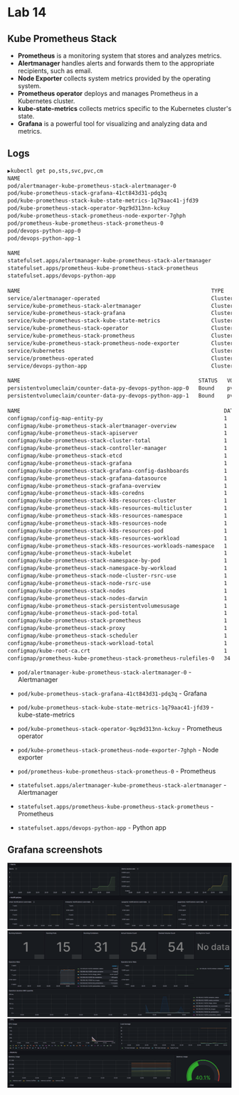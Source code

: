 # Lab 14
## Kube Prometheus Stack
* **Prometheus** is a monitoring system that stores and analyzes metrics.
* **Alertmanager** handles alerts and forwards them to the appropriate recipients, such as email.
* **Node Exporter** collects system metrics provided by the operating system.
* **Prometheus operator** deploys and manages Prometheus in a Kubernetes cluster.
* **kube-state-metrics** collects metrics specific to the Kubernetes cluster's state.
* **Grafana** is a powerful tool for visualizing and analyzing data and metrics.

## Logs
```bash
▶kubectl get po,sts,svc,pvc,cm
NAME                                                                   READY   STATUS    RESTARTS        AGE
pod/alertmanager-kube-prometheus-stack-alertmanager-0                  2/2     Running   0               2m49s
pod/kube-prometheus-stack-grafana-41ct843d31-pdq3q                     3/3     Running   0               3m1s
pod/kube-prometheus-stack-kube-state-metrics-1q79aac41-jfd39           1/1     Running   0               3m1s
pod/kube-prometheus-stack-operator-9qz9d313nn-kckuy                    1/1     Running   0               3m1s
pod/kube-prometheus-stack-prometheus-node-exporter-7ghph               1/1     Running   0               3m1s
pod/prometheus-kube-prometheus-stack-prometheus-0                      2/2     Running   0               2m49s
pod/devops-python-app-0                                                1/1     Running   1 (4h ago)      7h
pod/devops-python-app-1                                                1/1     Running   1 (4h ago)      7h

NAME                                                                      READY   AGE
statefulset.apps/alertmanager-kube-prometheus-stack-alertmanager          1/1     2m49s
statefulset.apps/prometheus-kube-prometheus-stack-prometheus              1/1     2m49s
statefulset.apps/devops-python-app                                        2/2     7h

NAME                                                            TYPE        CLUSTER-IP       EXTERNAL-IP   PORT(S)                      AGE
service/alertmanager-operated                                   ClusterIP   None             <none>        9093/TCP,9094/TCP,9094/UDP   2m49s
service/kube-prometheus-stack-alertmanager                      ClusterIP   10.102.65.61     <none>        9093/TCP,8080/TCP            3m1s
service/kube-prometheus-stack-grafana                           ClusterIP   10.108.243.56    <none>        80/TCP                       3m1s
service/kube-prometheus-stack-kube-state-metrics                ClusterIP   10.97.167.227    <none>        8080/TCP                     3m1s
service/kube-prometheus-stack-operator                          ClusterIP   10.109.145.218   <none>        443/TCP                      3m1s
service/kube-prometheus-stack-prometheus                        ClusterIP   10.98.123.233    <none>        9090/TCP,8080/TCP            3m1s
service/kube-prometheus-stack-prometheus-node-exporter          ClusterIP   10.107.177.164   <none>        9100/TCP                     3m1s
service/kubernetes                                              ClusterIP   10.96.0.1        <none>        443/TCP                      35d
service/prometheus-operated                                     ClusterIP   None             <none>        9090/TCP                     2m49s
service/devops-python-app                                       ClusterIP   10.106.70.126    <none>        8080/TCP                     7h

NAME                                                        STATUS   VOLUME                                     CAPACITY   ACCESS MODES   STORAGECLASS   AGE
persistentvolumeclaim/counter-data-py-devops-python-app-0   Bound    pvc-7a7d78a5-7826-43be-bc71-0947fd159882   10Mi       RWO            standard       7h
persistentvolumeclaim/counter-data-py-devops-python-app-1   Bound    pvc-ceaa9a5b-ab17-4403-aa2c-d358d8425cf0   10Mi       RWO            standard       7h

NAME                                                                DATA   AGE
configmap/config-map-entity-py                                      1      7d7h
configmap/kube-prometheus-stack-alertmanager-overview               1      3m1s
configmap/kube-prometheus-stack-apiserver                           1      3m1s
configmap/kube-prometheus-stack-cluster-total                       1      3m1s
configmap/kube-prometheus-stack-controller-manager                  1      3m1s
configmap/kube-prometheus-stack-etcd                                1      3m1s
configmap/kube-prometheus-stack-grafana                             1      3m1s
configmap/kube-prometheus-stack-grafana-config-dashboards           1      3m1s
configmap/kube-prometheus-stack-grafana-datasource                  1      3m1s
configmap/kube-prometheus-stack-grafana-overview                    1      3m1s
configmap/kube-prometheus-stack-k8s-coredns                         1      3m1s
configmap/kube-prometheus-stack-k8s-resources-cluster               1      3m1s
configmap/kube-prometheus-stack-k8s-resources-multicluster          1      3m1s
configmap/kube-prometheus-stack-k8s-resources-namespace             1      3m1s
configmap/kube-prometheus-stack-k8s-resources-node                  1      3m1s
configmap/kube-prometheus-stack-k8s-resources-pod                   1      3m1s
configmap/kube-prometheus-stack-k8s-resources-workload              1      3m1s
configmap/kube-prometheus-stack-k8s-resources-workloads-namespace   1      3m1s
configmap/kube-prometheus-stack-kubelet                             1      3m1s
configmap/kube-prometheus-stack-namespace-by-pod                    1      3m1s
configmap/kube-prometheus-stack-namespace-by-workload               1      3m1s
configmap/kube-prometheus-stack-node-cluster-rsrc-use               1      3m1s
configmap/kube-prometheus-stack-node-rsrc-use                       1      3m1s
configmap/kube-prometheus-stack-nodes                               1      3m1s
configmap/kube-prometheus-stack-nodes-darwin                        1      3m1s
configmap/kube-prometheus-stack-persistentvolumesusage              1      3m1s
configmap/kube-prometheus-stack-pod-total                           1      3m1s
configmap/kube-prometheus-stack-prometheus                          1      3m1s
configmap/kube-prometheus-stack-proxy                               1      3m1s
configmap/kube-prometheus-stack-scheduler                           1      3m1s
configmap/kube-prometheus-stack-workload-total                      1      3m1s
configmap/kube-root-ca.crt                                          1      35d
configmap/prometheus-kube-prometheus-stack-prometheus-rulefiles-0   34     2m49s
```

- `pod/alertmanager-kube-prometheus-stack-alertmanager-0` - Alertmanager
- `pod/kube-prometheus-stack-grafana-41ct843d31-pdq3q` - Grafana
- `pod/kube-prometheus-stack-kube-state-metrics-1q79aac41-jfd39` - kube-state-metrics
- `pod/kube-prometheus-stack-operator-9qz9d313nn-kckuy` - Prometheus operator
- `pod/kube-prometheus-stack-prometheus-node-exporter-7ghph` - Node exporter
- `pod/prometheus-kube-prometheus-stack-prometheus-0` - Prometheus

- `statefulset.apps/alertmanager-kube-prometheus-stack-alertmanager` - Alertmanager
- `statefulset.apps/prometheus-kube-prometheus-stack-prometheus` - Prometheus
- `statefulset.apps/devops-python-app` - Python app

## Grafana screenshots
![](images/img5.png)
![](images/img6.png)
![](images/img7.png)